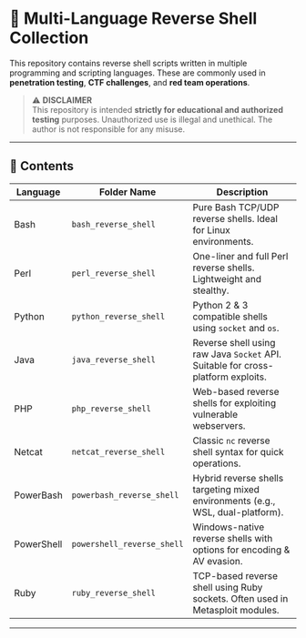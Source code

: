 # 🐚 Multi-Language Reverse Shell Collection

This repository contains reverse shell scripts written in multiple programming and scripting languages. These are commonly used in **penetration testing**, **CTF challenges**, and **red team operations**.

> ⚠️ **DISCLAIMER**  
> This repository is intended **strictly for educational and authorized testing** purposes. Unauthorized use is illegal and unethical. The author is not responsible for any misuse.

---

## 📁 Contents

| Language      | Folder Name                | Description |
|---------------|----------------------------|-------------|
| Bash          | `bash_reverse_shell`       | Pure Bash TCP/UDP reverse shells. Ideal for Linux environments. |
| Perl          | `perl_reverse_shell`       | One-liner and full Perl reverse shells. Lightweight and stealthy. |
| Python        | `python_reverse_shell`     | Python 2 & 3 compatible shells using `socket` and `os`. |
| Java          | `java_reverse_shell`       | Reverse shell using raw Java `Socket` API. Suitable for cross-platform exploits. |
| PHP           | `php_reverse_shell`        | Web-based reverse shells for exploiting vulnerable webservers. |
| Netcat        | `netcat_reverse_shell`     | Classic `nc` reverse shell syntax for quick operations. |
| PowerBash     | `powerbash_reverse_shell`  | Hybrid reverse shells targeting mixed environments (e.g., WSL, dual-platform). |
| PowerShell    | `powershell_reverse_shell` | Windows-native reverse shells with options for encoding & AV evasion. |
| Ruby          | `ruby_reverse_shell`       | TCP-based reverse shell using Ruby sockets. Often used in Metasploit modules. |

---
